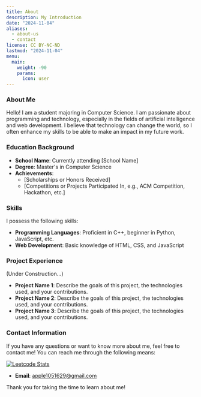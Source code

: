 ```yaml
---
title: About
description: My Introduction
date: "2024-11-04"
aliases:
  - about-us
  - contact
license: CC BY-NC-ND
lastmod: "2024-11-04"
menu:
  main:
    weight: -90
    params:
      icon: user
---
```


### About Me

Hello! I am a student majoring in Computer Science. I am passionate about programming and technology, especially in the fields of artificial intelligence and web development. I believe that technology can change the world, so I often enhance my skills to be able to make an impact in my future work.

### Education Background

- **School Name**: Currently attending [School Name]
- **Degree**: Master's in Computer Science
- **Achievements**:
  - [Scholarships or Honors Received]
  - [Competitions or Projects Participated In, e.g., ACM Competition, Hackathon, etc.]

### Skills

I possess the following skills:

- **Programming Languages**: Proficient in C++, beginner in Python, JavaScript, etc.
- **Web Development**: Basic knowledge of HTML, CSS, and JavaScript

### Project Experience

(Under Construction...)

- **Project Name 1**: Describe the goals of this project, the technologies used, and your contributions.
- **Project Name 2**: Describe the goals of this project, the technologies used, and your contributions.
- **Project Name 3**: Describe the goals of this project, the technologies used, and your contributions.

### Contact Information

If you have any questions or want to know more about me, feel free to contact me! You can reach me through the following means:

[![Leetcode Stats](https://leetcard.jacoblin.cool/david0970?ext=contest)](https://leetcode.com/david0970)

- **Email**: apple1051629@gmail.com

Thank you for taking the time to learn about me!
